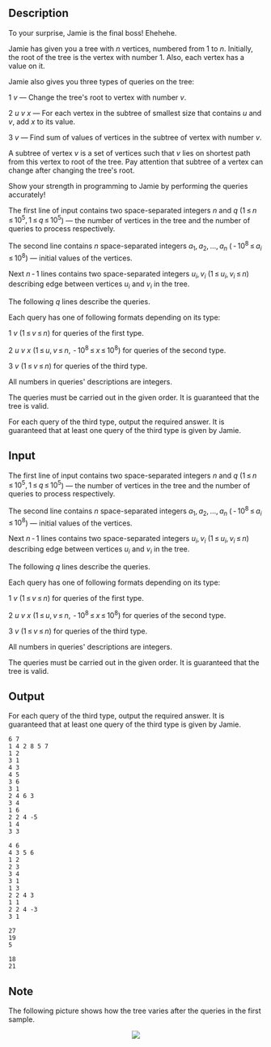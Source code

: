 ## Description

<div><p><span class="tex-font-style-it">To your surprise, Jamie is the final boss! Ehehehe.</span></p><p>Jamie has given you a tree with <span class="tex-span"><i>n</i></span> vertices, numbered from <span class="tex-span">1</span> to <span class="tex-span"><i>n</i></span>. Initially, the root of the tree is the vertex with number <span class="tex-span">1</span>. Also, each vertex has a value on it.</p><p>Jamie also gives you three types of queries on the tree:</p><p><span class="tex-span">1 <i>v</i></span>&nbsp;— Change the tree's root to vertex with number <span class="tex-span"><i>v</i></span>.</p><p><span class="tex-span">2 <i>u</i> <i>v</i> <i>x</i></span>&nbsp;— For each vertex in the subtree of smallest size that contains <span class="tex-span"><i>u</i></span> and <span class="tex-span"><i>v</i></span>, add <span class="tex-span"><i>x</i></span> to its value.</p><p><span class="tex-span">3 <i>v</i></span>&nbsp;— Find sum of values of vertices in the subtree of vertex with number <span class="tex-span"><i>v</i></span>.</p><p>A subtree of vertex <span class="tex-span"><i>v</i></span> is a set of vertices such that <span class="tex-span"><i>v</i></span> lies on shortest path from this vertex to root of the tree. Pay attention that subtree of a vertex can change after changing the tree's root.</p><p>Show your strength in programming to Jamie by performing the queries accurately!</p></div><div class="input-specification"><p>The first line of input contains two space-separated integers <span class="tex-span"><i>n</i></span> and <span class="tex-span"><i>q</i></span> (<span class="tex-span">1 ≤ <i>n</i> ≤ 10<sup class="upper-index">5</sup>, 1 ≤ <i>q</i> ≤ 10<sup class="upper-index">5</sup></span>)&nbsp;— the number of vertices in the tree and the number of queries to process respectively.</p><p>The second line contains <span class="tex-span"><i>n</i></span> space-separated integers <span class="tex-span"><i>a</i><sub class="lower-index">1</sub>, <i>a</i><sub class="lower-index">2</sub>, ..., <i>a</i><sub class="lower-index"><i>n</i></sub></span> (<span class="tex-span"> - 10<sup class="upper-index">8</sup> ≤ <i>a</i><sub class="lower-index"><i>i</i></sub> ≤ 10<sup class="upper-index">8</sup></span>)&nbsp;— initial values of the vertices.</p><p>Next <span class="tex-span"><i>n</i> - 1</span> lines contains two space-separated integers <span class="tex-span"><i>u</i><sub class="lower-index"><i>i</i></sub>, <i>v</i><sub class="lower-index"><i>i</i></sub></span> (<span class="tex-span">1 ≤ <i>u</i><sub class="lower-index"><i>i</i></sub>, <i>v</i><sub class="lower-index"><i>i</i></sub> ≤ <i>n</i></span>) describing edge between vertices <span class="tex-span"><i>u</i><sub class="lower-index"><i>i</i></sub></span> and <span class="tex-span"><i>v</i><sub class="lower-index"><i>i</i></sub></span> in the tree.</p><p>The following <span class="tex-span"><i>q</i></span> lines describe the queries.</p><p>Each query has one of following formats depending on its type:</p><p><span class="tex-span">1 <i>v</i></span> (<span class="tex-span">1 ≤ <i>v</i> ≤ <i>n</i></span>) for queries of the first type.</p><p><span class="tex-span">2 <i>u</i> <i>v</i> <i>x</i></span> (<span class="tex-span">1 ≤ <i>u</i>, <i>v</i> ≤ <i>n</i>,  - 10<sup class="upper-index">8</sup> ≤ <i>x</i> ≤ 10<sup class="upper-index">8</sup></span>) for queries of the second type.</p><p><span class="tex-span">3 <i>v</i></span> (<span class="tex-span">1 ≤ <i>v</i> ≤ <i>n</i></span>) for queries of the third type.</p><p>All numbers in queries' descriptions are integers.</p><p>The queries must be carried out in the given order. It is guaranteed that the tree is valid.</p></div><div class="output-specification"><p>For each query of the third type, output the required answer. It is guaranteed that at least one query of the third type is given by Jamie.</p></div>

## Input

<p>The first line of input contains two space-separated integers <span class="tex-span"><i>n</i></span> and <span class="tex-span"><i>q</i></span> (<span class="tex-span">1 ≤ <i>n</i> ≤ 10<sup class="upper-index">5</sup>, 1 ≤ <i>q</i> ≤ 10<sup class="upper-index">5</sup></span>)&nbsp;— the number of vertices in the tree and the number of queries to process respectively.</p><p>The second line contains <span class="tex-span"><i>n</i></span> space-separated integers <span class="tex-span"><i>a</i><sub class="lower-index">1</sub>, <i>a</i><sub class="lower-index">2</sub>, ..., <i>a</i><sub class="lower-index"><i>n</i></sub></span> (<span class="tex-span"> - 10<sup class="upper-index">8</sup> ≤ <i>a</i><sub class="lower-index"><i>i</i></sub> ≤ 10<sup class="upper-index">8</sup></span>)&nbsp;— initial values of the vertices.</p><p>Next <span class="tex-span"><i>n</i> - 1</span> lines contains two space-separated integers <span class="tex-span"><i>u</i><sub class="lower-index"><i>i</i></sub>, <i>v</i><sub class="lower-index"><i>i</i></sub></span> (<span class="tex-span">1 ≤ <i>u</i><sub class="lower-index"><i>i</i></sub>, <i>v</i><sub class="lower-index"><i>i</i></sub> ≤ <i>n</i></span>) describing edge between vertices <span class="tex-span"><i>u</i><sub class="lower-index"><i>i</i></sub></span> and <span class="tex-span"><i>v</i><sub class="lower-index"><i>i</i></sub></span> in the tree.</p><p>The following <span class="tex-span"><i>q</i></span> lines describe the queries.</p><p>Each query has one of following formats depending on its type:</p><p><span class="tex-span">1 <i>v</i></span> (<span class="tex-span">1 ≤ <i>v</i> ≤ <i>n</i></span>) for queries of the first type.</p><p><span class="tex-span">2 <i>u</i> <i>v</i> <i>x</i></span> (<span class="tex-span">1 ≤ <i>u</i>, <i>v</i> ≤ <i>n</i>,  - 10<sup class="upper-index">8</sup> ≤ <i>x</i> ≤ 10<sup class="upper-index">8</sup></span>) for queries of the second type.</p><p><span class="tex-span">3 <i>v</i></span> (<span class="tex-span">1 ≤ <i>v</i> ≤ <i>n</i></span>) for queries of the third type.</p><p>All numbers in queries' descriptions are integers.</p><p>The queries must be carried out in the given order. It is guaranteed that the tree is valid.</p>

## Output

<p>For each query of the third type, output the required answer. It is guaranteed that at least one query of the third type is given by Jamie.</p>





```input1
6 7
1 4 2 8 5 7
1 2
3 1
4 3
4 5
3 6
3 1
2 4 6 3
3 4
1 6
2 2 4 -5
1 4
3 3

```




```input2
4 6
4 3 5 6
1 2
2 3
3 4
3 1
1 3
2 2 4 3
1 1
2 2 4 -3
3 1

```




```output1
27
19
5

```




```output2
18
21

```



## Note

<p>The following picture shows how the tree varies after the queries in the first sample. </p><center> <img class="tex-graphics" src="file://tX8BVqVE.png" style="max-width: 100.0%;max-height: 100.0%;"> </center>
